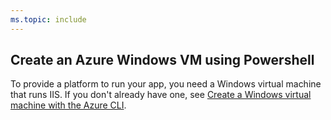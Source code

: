 ```yaml
---
ms.topic: include
---
```


## Create an Azure Windows VM using Powershell

To provide a platform to run your app, you need a Windows virtual machine that runs IIS. If you don't already have one, see [Create a Windows virtual machine with the Azure CLI](https://docs.microsoft.com/azure/virtual-machines/windows/quick-create-cli).

